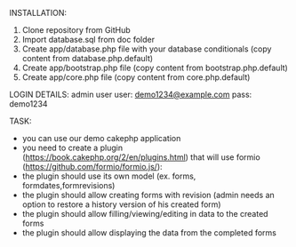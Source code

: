 INSTALLATION:
1. Clone repository from GitHub
2. Import database.sql from doc folder
3. Create app/database.php file with your database conditionals (copy content from database.php.default)
4. Create app/bootstrap.php file (copy content from bootstrap.php.default)
5. Create app/core.php file (copy content from core.php.default)

LOGIN DETAILS:
admin user
user: demo1234@example.com
pass: demo1234

TASK:
- you can use our demo cakephp application
- you need to create a plugin (https://book.cakephp.org/2/en/plugins.html) that will use formio (https://github.com/formio/formio.js/):
- the plugin should use its own model (ex. forms, formdates,formrevisions)
- the plugin should allow creating forms with revision (admin needs an option to restore a history version of his created form) 
- the plugin should allow filling/viewing/editing in data to the created forms
- the plugin should allow displaying the data from the completed forms


